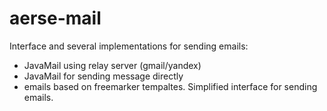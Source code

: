 # aerse-mail

Interface and several implementations for sending emails:

* JavaMail using relay server (gmail/yandex)
* JavaMail for sending message directly
* emails based on freemarker tempaltes. Simplified interface for sending emails.